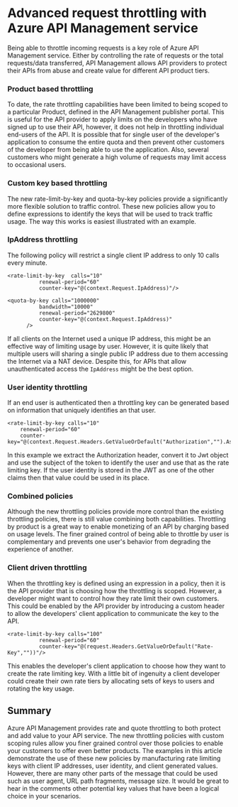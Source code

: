 <properties
   pageTitle="Using API Management service to generate HTTP requests"
   description=""
   services="api-management"
   documentationCenter=""
   authors="darrelmiller"
   manager=""
   editor=""/>

<tags
   ms.service="api-management"
   ms.devlang="dotnet"
   ms.topic="article"
   ms.tgt_pltfrm="na"
   ms.workload="na"
   ms.date="11/30/2015"
   ms.author="v-darmi"/>


# Advanced request throttling with Azure API Management service

Being able to throttle incoming requests is a key role of Azure API Management service.  Either by controlling the rate of requests or the total requests/data transferred, API Management allows API providers to protect their APIs from abuse and create value for different API product tiers.

### Product based throttling
To date, the rate throttling capabilities have been limited to being scoped to a particular Product, defined in the API Management publisher portal.  This is useful for the API provider to apply limits on the developers who have signed up to use their API, however, it does not help in throttling individual end-users of the API.  It is possible that for single user of the developer's application to consume the entire quota and then prevent other customers of the developer from being able to use the application.  Also, several customers who might generate a high volume of requests may limit access to occasional users.

### Custom key based throttling
The new rate-limit-by-key and quota-by-key policies provide a significantly more flexible solution to traffic control. These new policies allow you to define expressions to identify the keys that will be used to track traffic usage. The way this works is easiest illustrated with an example.  

### IpAddress throttling
The following policy will restrict a single client IP address to only 10 calls every minute.

    <rate-limit-by-key  calls="10"
              renewal-period="60"
              counter-key="@(context.Request.IpAddress)"/>

    <quota-by-key calls="1000000"
              bandwidth="10000"
              renewal-period="2629800"
              counter-key="@(context.Request.IpAddress)"
          />

If all clients on the Internet used a unique IP address, this might be an effective way of limiting usage by user. However, it is quite likely that multiple users will sharing a single public IP address due to them accessing the Internet via a NAT device. Despite this, for APIs that allow unauthenticated access the `IpAddress` might be the best option.

### User identity throttling
If an end user is authenticated then a throttling key can be generated based on information that uniquely identifies an that user.

    <rate-limit-by-key calls="10"
        renewal-period="60"
        counter-key="@(context.Request.Headers.GetValueOrDefault("Authorization","").AsJwt()?.Subject)"/>

In this example we extract the Authorization header, convert it to Jwt object and use the subject of the token to identify the user and use that as the rate limiting key.  If the user identity is stored in the JWT as one of the other claims then that value could be used in its place.

### Combined policies
Although the new throttling policies provide more control than the existing throttling policies, there is still value combining both capabilities.  Throttling by product is a great way to enable monetizing of an API by charging based on usage levels.  The finer grained control of being able to throttle by user is complementary and prevents one user's behavior from degrading the experience of another.  

### Client driven throttling
When the throttling key is defined using an expression in a policy, then it is the API provider that is choosing how the throttling is scoped.  However, a developer might want to control how they rate limit their own customers. This could be enabled by the API provider by introducing a custom header to allow the developers' client application to communicate the key to the API.

    <rate-limit-by-key calls="100"
              renewal-period="60"
              counter-key="@(request.Headers.GetValueOrDefault("Rate-Key",""))"/>

This enables the developer's client application to choose how they want to create the rate limiting key. With a little bit of ingenuity a client developer could create their own rate tiers by allocating sets of keys to users and rotating the key usage.

## Summary
Azure API Management provides rate and quote throttling to both protect and add value to your API service.  The new throttling policies with custom scoping rules allow you finer grained control over those policies to enable your customers to offer even better products.  The examples in this article demonstrate the use of these new policies by manufacturing rate limiting keys with client IP addresses, user identity, and client generated values.  However, there are many other parts of the message that could be used such as user agent, URL path fragments, message size.  It would be great to hear in the comments other potential key values that have been a logical choice in your scenarios.

